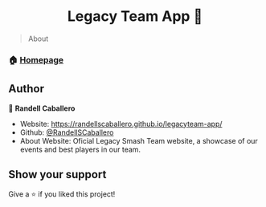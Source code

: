 <h1 align="center">
  Legacy Team App 🦁
</h1>


> About

### 🏠 [Homepage](https://randellscaballero.github.io/legacyteam-app/)

## Author

👤 **Randell Caballero**

* Website: https://randellscaballero.github.io/legacyteam-app/
* Github: [@RandellSCaballero](https://github.com/RandellSCaballero)
* About Website: Oficial Legacy Smash Team website, a showcase of our events and best players in our team. 

## Show your support

Give a ⭐️ if you liked this project!
